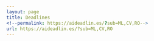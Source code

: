 ```yaml
---
layout: page
title: Deadlines
<!--permalink: https://aideadlin.es/?sub=ML,CV,RO-->
url: https://aideadlin.es/?sub=ML,CV,RO
---
```

